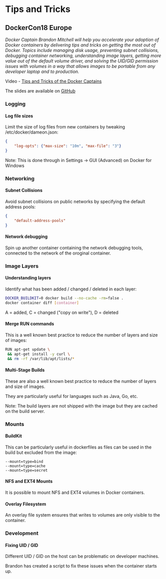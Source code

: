 # Tips and Tricks

## DockerCon18 Europe

*Docker Captain Brandon Mitchell will help you accelerate your adoption of Docker containers by delivering tips and tricks on getting the most out of Docker. Topics include managing disk usage, preventing subnet collisions, debugging container networking, understanding image layers, getting more value out of the default volume driver, and solving the UID/GID permission issues with volumes in a way that allows images to be portable from any developer laptop and to production.*

Video - [Tips and Tricks of the Docker Captains](https://www.youtube.com/watch?v=fdB31LScQzY&list=PLkA60AVN3hh_DVyQ13qGheO_Jg7jcAPcv&index=10)

The slides are available on [GitHub](https://github.com/sudo-bmitch/presentations/tree/master/dc2018eu)

### Logging

#### Log file sizes

Limit the size of log files from new containers by tweaking /etc/docker/dameon.json:

```json
{
    "log-opts": {"max-size": "10m", "max-file": "3"}
}
```

Note: This is done through in Settings -> GUI (Advanced) on Docker for Windows

### Networking

#### Subnet Collisions

Avoid subnet collisions on public networks by specifying the default address pools:

```json
{
    "default-address-pools"
}
```

#### Network debugging

Spin up another container containing the network debugging tools, connected to the network of the oroginal container.

### Image Layers

#### Understanding layers

Identify what has been added / changed / deleted in each layer:

````sh
DOCKER_BUILDKIT=0 docker build --no-cache -rm=false .
docker container diff [container]
````

A = added, C = changed ("copy on write"), D = deleted

#### Merge RUN commands

This is a well known best practice to reduce the number of layers and size of images:

```sh
RUN apt-get update \
 && apt-get install -y curl \
 && rm -rf /var/lib/apt/lists/*
```

#### Multi-Stage Builds

These are also a well known best practice to reduce the number of layers and size of images.

They are particularly useful for languages such as Java, Go, etc.

Note: The build layers are not shipped with the image but they are cached on the build server.

### Mounts

#### BuildKit

This can be particularly useful in dockerfiles as files can be used in the build but excluded from the image:

```
--mount=type=bind
--mount=type=cache
--mount=type=secret
```

#### NFS and EXT4 Mounts

It is possible to mount NFS and EXT4 volumes in Docker containers.

#### Overlay Filesystem

An overlay file system ensures that writes to volumes are only visible to the container.

### Development

#### Fixing UID / GID

Different UID / GID on the host can be problematic on developer machines.

Brandon has created a script to fix these issues when the container starts up.


